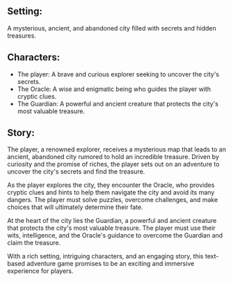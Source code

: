 ## Setting: 
A mysterious, ancient, and abandoned city filled with secrets and hidden treasures.

## Characters:
- The player: A brave and curious explorer seeking to uncover the city's secrets.
- The Oracle: A wise and enigmatic being who guides the player with cryptic clues.
- The Guardian: A powerful and ancient creature that protects the city's most valuable treasure.

## Story:
The player, a renowned explorer, receives a mysterious map that leads to an ancient, abandoned city rumored to hold an incredible treasure. Driven by curiosity and the promise of riches, the player sets out on an adventure to uncover the city's secrets and find the treasure.

As the player explores the city, they encounter the Oracle, who provides cryptic clues and hints to help them navigate the city and avoid its many dangers. The player must solve puzzles, overcome challenges, and make choices that will ultimately determine their fate.

At the heart of the city lies the Guardian, a powerful and ancient creature that protects the city's most valuable treasure. The player must use their wits, intelligence, and the Oracle's guidance to overcome the Guardian and claim the treasure.

With a rich setting, intriguing characters, and an engaging story, this text-based adventure game promises to be an exciting and immersive experience for players.